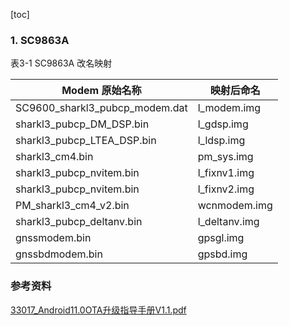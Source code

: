 [toc]

### 1. SC9863A

表3-1 SC9863A 改名映射  

| Modem 原始名称                 | 映射后命名    |
| ------------------------------ | ------------- |
| SC9600_sharkl3_pubcp_modem.dat | l_modem.img   |
| sharkl3_pubcp_DM_DSP.bin       | l_gdsp.img    |
| sharkl3_pubcp_LTEA_DSP.bin     | l_ldsp.img    |
| sharkl3_cm4.bin                | pm_sys.img    |
| sharkl3_pubcp_nvitem.bin       | l_fixnv1.img  |
| sharkl3_pubcp_nvitem.bin       | l_fixnv2.img  |
| PM_sharkl3_cm4_v2.bin          | wcnmodem.img  |
| sharkl3_pubcp_deltanv.bin      | l_deltanv.img |
| gnssmodem.bin                  | gpsgl.img     |
| gnssbdmodem.bin                | gpsbd.img     |

### 参考资料

[33017_Android11.0OTA升级指导手册V1.1.pdf](https://unisupport.unisoc.com/file/index?fileid=33017)

